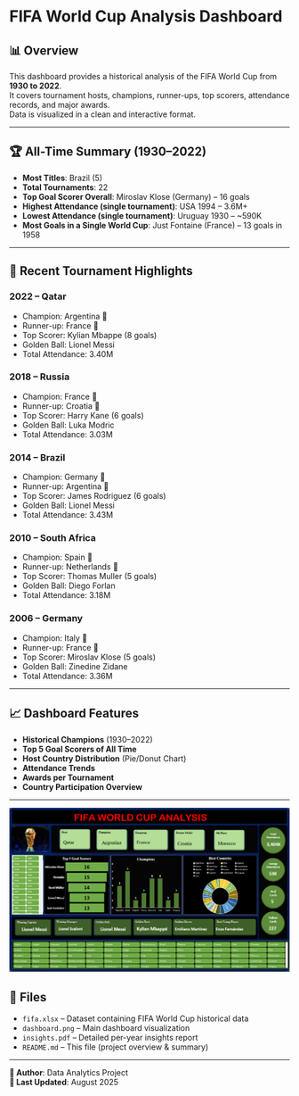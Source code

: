 # FIFA World Cup Analysis Dashboard

## 📊 Overview
This dashboard provides a historical analysis of the FIFA World Cup from **1930 to 2022**.  
It covers tournament hosts, champions, runner-ups, top scorers, attendance records, and major awards.  
Data is visualized in a clean and interactive format.

---

## 🏆 All-Time Summary (1930–2022)
- **Most Titles**: Brazil (5)
- **Total Tournaments**: 22
- **Top Goal Scorer Overall**: Miroslav Klose (Germany) – 16 goals
- **Highest Attendance (single tournament)**: USA 1994 – 3.6M+
- **Lowest Attendance (single tournament)**: Uruguay 1930 – ~590K
- **Most Goals in a Single World Cup**: Just Fontaine (France) – 13 goals in 1958

---

## 📅 Recent Tournament Highlights

### **2022 – Qatar**
- Champion: Argentina 🥇
- Runner-up: France 🥈
- Top Scorer: Kylian Mbappe (8 goals)
- Golden Ball: Lionel Messi
- Total Attendance: 3.40M

### **2018 – Russia**
- Champion: France 🥇
- Runner-up: Croatia 🥈
- Top Scorer: Harry Kane (6 goals)
- Golden Ball: Luka Modric
- Total Attendance: 3.03M

### **2014 – Brazil**
- Champion: Germany 🥇
- Runner-up: Argentina 🥈
- Top Scorer: James Rodriguez (6 goals)
- Golden Ball: Lionel Messi
- Total Attendance: 3.43M

### **2010 – South Africa**
- Champion: Spain 🥇
- Runner-up: Netherlands 🥈
- Top Scorer: Thomas Muller (5 goals)
- Golden Ball: Diego Forlan
- Total Attendance: 3.18M

### **2006 – Germany**
- Champion: Italy 🥇
- Runner-up: France 🥈
- Top Scorer: Miroslav Klose (5 goals)
- Golden Ball: Zinedine Zidane
- Total Attendance: 3.36M

---

## 📈 Dashboard Features
- **Historical Champions** (1930–2022)
- **Top 5 Goal Scorers of All Time**
- **Host Country Distribution** (Pie/Donut Chart)
- **Attendance Trends**
- **Awards per Tournament**
- **Country Participation Overview**

---
![Dashboard](dashboard.png)
## 📂 Files
- `fifa.xlsx` – Dataset containing FIFA World Cup historical data
- `dashboard.png` – Main dashboard visualization  
- `insights.pdf` – Detailed per-year insights report
- `README.md` – This file (project overview & summary)

---

**📌 Author**: Data Analytics Project  
**📅 Last Updated**: August 2025  
